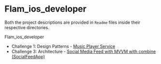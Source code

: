 # Flam_ios_developer

Both the project descriptions are provided in `Readme` files inside their respective directories.


Flam_ios_developer
* Challenge 1: Design Patterns - [Music Player Service](https://github.com/ASNR1010/Flam_ios_developer/tree/main/MusicPlayerService)
* Challenge 3: Architecture - [Social Media Feed with MVVM with combine (SocialFeedApp)](https://github.com/ASNR1010/Flam_ios_developer/tree/main/SocialFeedApp)

